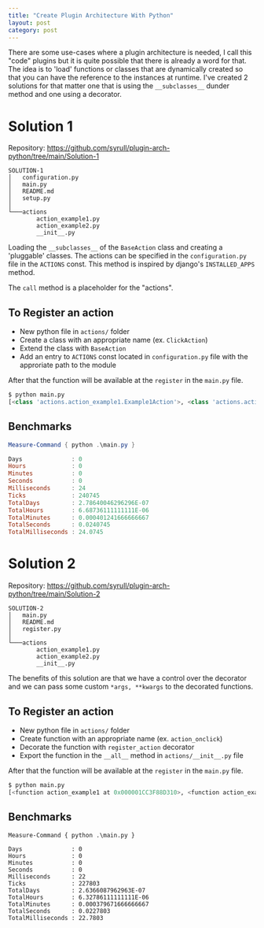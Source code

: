 ```yaml
---
title: "Create Plugin Architecture With Python"
layout: post
category: post
---
```


There are some use-cases where a plugin architecture is needed, I call this "code" plugins but it is quite possible that there is already a word for that. The idea is to 'load' functions or classes that are dynamically created so that you can have the reference to the instances at runtime. I've created 2 solutions for that matter one that is using the `__subclasses__` dunder method and one using a decorator.

# Solution 1

Repository: https://github.com/syrull/plugin-arch-python/tree/main/Solution-1 

```
SOLUTION-1
│   configuration.py
│   main.py
│   README.md
│   setup.py
│
└───actions
        action_example1.py
        action_example2.py
        __init__.py
```

Loading the `__subclasses__` of the `BaseAction` class and creating a 'pluggable' classes. The actions can be specified in the `configuration.py` file in the `ACTIONS` const. This method is inspired by django's `INSTALLED_APPS` method. 

The `call` method is a placeholder for the "actions".

## To Register an action

- New python file in `actions/` folder
- Create a class with an appropriate name (ex. `ClickAction`)
- Extend the class with `BaseAction`
- Add an entry to `ACTIONS` const located in `configuration.py` file with the approriate path to the module

After that the function will be available at the `register` in the `main.py` file.

```python
$ python main.py
[<class 'actions.action_example1.Example1Action'>, <class 'actions.action_example2.Example2Action'>]
```

## Benchmarks

```powershell
Measure-Command { python .\main.py }

Days              : 0
Hours             : 0
Minutes           : 0
Seconds           : 0
Milliseconds      : 24
Ticks             : 240745
TotalDays         : 2.78640046296296E-07
TotalHours        : 6.68736111111111E-06
TotalMinutes      : 0.000401241666666667
TotalSeconds      : 0.0240745
TotalMilliseconds : 24.0745
```

# Solution 2

Repository: https://github.com/syrull/plugin-arch-python/tree/main/Solution-2

```
SOLUTION-2
│   main.py
│   README.md
│   register.py
│
└───actions
        action_example1.py
        action_example2.py
        __init__.py
```

The benefits of this solution are that we have a control over the decorator and we can pass some custom `*args, **kwargs` to the decorated functions.

## To Register an action

- New python file in `actions/` folder
- Create function with an appropriate name (ex. `action_onclick`)
- Decorate the function with `register_action` decorator
- Export the function in the `__all__` method in `actions/__init__.py` file

After that the function will be available at the `register` in the `main.py` file.


```python
$ python main.py
[<function action_example1 at 0x000001CC3F88D310>, <function action_example2 at 0x000001CC3F88D3A0>]
```

## Benchmarks

```console
Measure-Command { python .\main.py }

Days              : 0
Hours             : 0
Minutes           : 0
Seconds           : 0
Milliseconds      : 22
Ticks             : 227803
TotalDays         : 2.6366087962963E-07
TotalHours        : 6.32786111111111E-06
TotalMinutes      : 0.000379671666666667
TotalSeconds      : 0.0227803
TotalMilliseconds : 22.7803
```